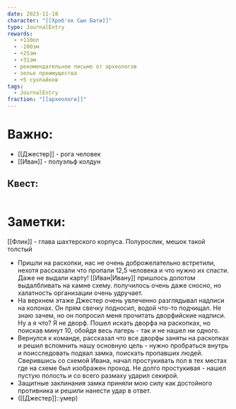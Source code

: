 ```yaml
---
date: 2023-11-18
character: "[[Хроб'ок Сын Бати]]"
type: JournalEntry
rewards:
  - +110оп
  - -100зм
  - +25зм
  - +31зм
  - рекомендательное письмо от археологов
  - зелье преимущества
  - +5 сухпайков
tags:
  - JournalEntry
fraction: "[[археологи]]"
---
```

# Важно:
- [[Джестер]] - рога человек
- [[Иван]] - полуэльф колдун
## Квест:
```

```

# Заметки:
[[Флик]] - глава шахтерского корпуса. Полурослик, мешок такой толстый
- Пришли на раскопки, нас не очень доброжелательно встретили, нехотя рассказали что пропали 12,5 человека и что нужно их спасти. Даже не выдали карту! [[Иван|Ивану]] пришлось долотом выдалбливать на камне схему. получилось очень даже сносно, но халатность организации очень удручает.
- На верхнем этаже Джестер очень увлеченно разглядывал надписи на колонах. Он прям свечку подносил, водой что-то подчищал. Не знаю зачем, но он попросил меня прочитать дворфийские надписи. Ну а я что? Я не дворф. Пошел искать дворфа на раскопках, но поискав минут 10, обойдя весь лагерь - так и не нашел ни одного.
- Вернулся к команде, рассказал что все дворфы заняты на раскопках и решил вспомнить нашу основную цель - нужно пробраться внутрь и поисследовать подвал замка, поискать пропавших людей. Сверившись со схемой Ивана, начал простукивать пол в тех местах где на схеме был изображен проход. Не долго простукивая - нашел пустую полость и со всего размаху ударил секирой.
- Защитные заклинания замка приняли мою силу как достойного противника и решили нанести удар в ответ.
- ([[Джестер]]::умер)